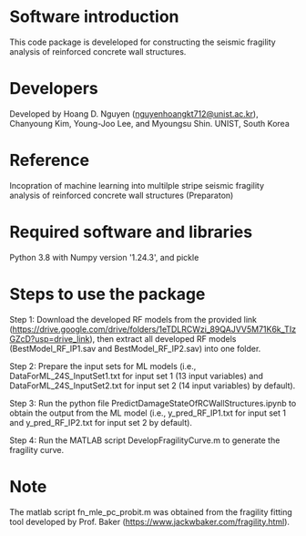 # Software introduction

This code package is develeloped for constructing the seismic fragility analysis of reinforced concrete wall structures. 

# Developers

Developed by Hoang D. Nguyen (nguyenhoangkt712@unist.ac.kr), Chanyoung Kim, Young-Joo Lee, and Myoungsu Shin. 
UNIST, South Korea

# Reference

Incopration of machine learning  into multilple stripe seismic fragility analysis of reinforced concrete wall structures (Preparaton)

# Required software and libraries

Python 3.8 with Numpy version '1.24.3', and pickle

# Steps to use the package

Step 1: Download the developed RF models from the provided link (https://drive.google.com/drive/folders/1eTDLRCWzi_89QAJVV5M71K6k_TIzGZcD?usp=drive_link), then extract all developed RF models (BestModel_RF_IP1.sav and BestModel_RF_IP2.sav) into one folder.

Step 2: Prepare the input sets for ML models (i.e., DataForML_24S_InputSet1.txt for input set 1 (13 input variables) and DataForML_24S_InputSet2.txt for input set 2 (14 input variables) by default).

Step 3: Run the python file PredictDamageStateOfRCWallStructures.ipynb to obtain the output from the ML model (i.e., y_pred_RF_IP1.txt for input set 1 and y_pred_RF_IP2.txt for input set 2 by default).

Step 4: Run the MATLAB script DevelopFragilityCurve.m to generate the fragility curve.

# Note

The matlab script fn_mle_pc_probit.m was obtained from the fragility fitting tool developed by Prof. Baker (https://www.jackwbaker.com/fragility.html).
